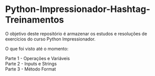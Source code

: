 # Python-Impressionador-Hashtag-Treinamentos

O objetivo deste repositório é armazenar os estudos e resoluções de exercícios do curso Python Impressionador.

O que foi visto até o momento:<br>

Parte 1 - Operações e Variáveis<br>
Parte 2 - Inputs e Strings<br>
Parte 3 - Método Format<br>

